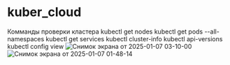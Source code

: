 # kuber_cloud
Комманды проверки кластера
kubectl get nodes
kubectl get pods --all-namespaces
kubectl get services
kubectl cluster-info
kubectl api-versions
kubectl config view
![Снимок экрана от 2025-01-07 03-10-00](https://github.com/user-attachments/assets/0639b3a1-7ae7-43b2-b322-5a987cd9006e)
![Снимок экрана от 2025-01-07 01-48-14](https://github.com/user-attachments/assets/257f4680-04d0-4a02-9e33-52694af0306e)
